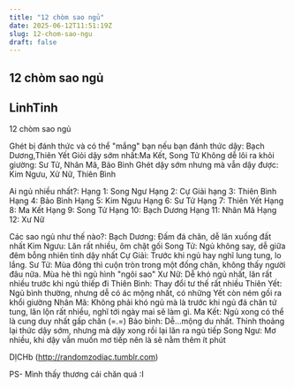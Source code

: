 ```yaml
---
title: "12 chòm sao ngủ"
date: 2025-06-12T11:51:19Z
slug: 12-chom-sao-ngu
draft: false
---
```


## 12 chòm sao ngủ

## LinhTinh

12 chòm sao ngủ
 
Ghét bị đánh thức và có thể "mắng" bạn nếu bạn đánh thức dậy: Bạch Dương,Thiên Yết
Giỏi dậy sớm nhất:Ma Kết, Song Tử
Không dễ lôi ra khỏi giường: Sư Tử, Nhân Mã, Bảo Bình
Ghét dậy sớm nhưng mà vẫn dậy được: Kim Ngưu, Xử Nữ, Thiên Bình

Ai ngủ nhiều nhất?:
Hạng 1: Song Ngư
Hạng 2: Cự Giải
hạng 3: Thiên Bình
Hạng 4: Bảo Bình
Hạng 5: Kim Ngưu
Hạng 6: Sư Tử
Hạng 7: Thiên Yết
Hạng 8: Ma Kết
Hạng 9: Song Tử
Hạng 10: Bạch Dương
Hạng 11: Nhân Mã
Hạng 12: Xư Nữ

Các sao ngủ như thế nào?:
Bạch Dương: Đấm đá chăn, dễ lăn xuống đất nhất
Kim Ngưu: Lăn rất nhiều, ôm chặt gối
Song Tử: Ngủ không say, dễ giữa đêm bỗng nhiên tỉnh dậy nhất
Cự Giải: Trước khi ngủ hay nghĩ lung tung, lo lắng. 
Sư Tử: Mùa đông thì cuộn tròn trong một đống chăn, không thấy người đâu nữa. Mùa hè thì ngủ hình "ngôi sao"
Xư Nữ: Dễ khó ngủ nhất, lăn rất nhiều trước khi ngủ thiếp đi
Thiên Bình: Thay đổi tư thế rất nhiều
Thiên Yết: Ngủ bình thường, nhưng dễ có ác mộng nhất, có những Yết còn ném gối ra khổi giường
Nhân Mã: Không phải khó ngủ mà là trước khi ngủ đá chăn tứ tung, lăn lộn rất nhiều, nghĩ tới ngày mai sẽ làm gì.
Ma Kết: Ngủ xong có thể là cung duy nhất gấp chăn (=.=)
Bảo bình: Dễ...mộng du nhất. Thỉnh thoảng lại thức dậy sớm, nhưng mà dậy xong rồi lại lăn ra ngủ tiếp
Song Ngư: Mơ nhiều, khi dậy vẫn muốn mơ tiếp nên là sẽ nằm thêm ít phút

DỊCHb (http://randomzodiac.tumblr.com)

PS- Mình thấy thương cái chăn quá :I